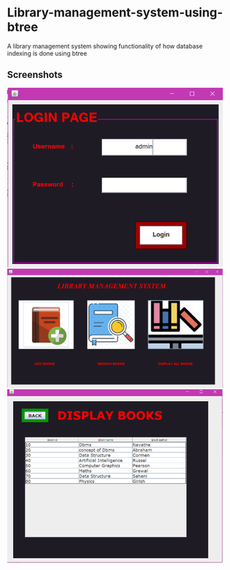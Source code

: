 # Library-management-system-using-btree
A library management system showing functionality of  how database indexing is done using btree


<h2>Screenshots</h2>

<img src="Capture.png" alt="Italian Trulli">
<img src="Capture1.png" alt="Italian Trulli">
<img src="Capture2.png" alt="Italian Trulli">


